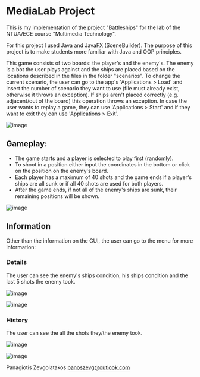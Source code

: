 # MediaLab Project

This is my implementation of the project "Battleships" for the lab of the NTUA/ECE course "Multimedia Technology".

For this project I used Java and JavaFX (SceneBuilder). The purpose of this project is to make students more familiar with Java and OOP principles. 

This game consists of two boards: the player's and the enemy's. The enemy is a bot the user plays against and the ships are placed based on the locations described in the files in the folder "scenarios". To change the current scenario, the user can go to the app's 'Applications > Load' and insert the number of scenario they want to use (file must already exist, otherwise it throws an exception). If ships aren't placed correctly (e.g. adjacent/out of the board) this operation throws an exception. In case the user wants to replay a game, they can use 'Applications > Start' and if they want to exit they can use 'Applications > Exit'.

![image](https://user-images.githubusercontent.com/44406295/142826285-26ba4c92-0a5b-458b-ae58-1f77bb57cd30.png)

## Gameplay:
- The game starts and a player is selected to play first (randomly).
- To shoot in a position either input the coordinates in the bottom or click on the position on the enemy's board.
- Each player has a maximum of 40 shots and the game ends if a player's ships are all sunk or if all 40 shots are used for both players.
- After the game ends, if not all of the enemy's ships are sunk, their remaining positions will be shown.

![image](https://user-images.githubusercontent.com/44406295/142825313-9ca834b0-4014-4a26-966d-6625b4f6ac64.png)

## Information
Other than the information on the GUI, the user can go to the menu for more information:

### Details
The user can see the enemy's ships condition, his ships condition and the last 5 shots the enemy took.

![image](https://user-images.githubusercontent.com/44406295/142827745-e4b98641-b15c-4ede-88bd-553142b514d2.png)

![image](https://user-images.githubusercontent.com/44406295/142827639-5ffa4dee-e119-4ab1-8365-904b09c88a69.png)

### History
The user can see the all the shots they/the enemy took.

![image](https://user-images.githubusercontent.com/44406295/142828118-5c6ba339-9f48-49f4-aa5d-7352e71c8495.png)

![image](https://user-images.githubusercontent.com/44406295/142828171-a5522ad1-6fe7-48e9-9b9e-8ea20a545fc7.png)










Panagiotis Zevgolatakos <panoszevg@outlook.com>
